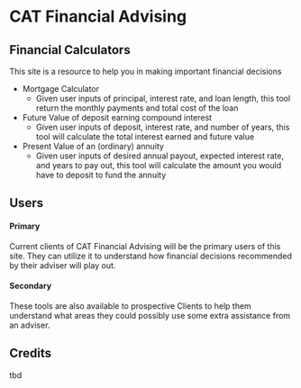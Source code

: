 # CAT Financial Advising

## Financial Calculators
This site is a resource to help you in making important financial decisions
-  Mortgage Calculator
	- Given user inputs of principal, interest rate, and loan length, this tool return the monthly payments and total cost of the loan
-  Future Value of deposit earning compound interest
	- Given user inputs of deposit, interest rate, and number of years, this tool will calculate the total interest earned and future value
-  Present Value of an (ordinary) annuity
	- Given user inputs of desired annual payout, expected interest rate, and years to pay out, this tool will calculate the amount you would have to deposit to fund the annuity


## Users

#### Primary
Current clients of  CAT Financial Advising will be the primary users of this site.  They can utilize it to understand how financial decisions recommended by their adviser will play out.

#### Secondary
These tools are also available to prospective Clients to help them understand what areas they could possibly use some extra assistance from an adviser.

## Credits

tbd